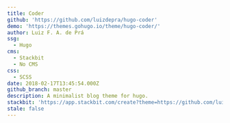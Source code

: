 ```yaml
---
title: Coder
github: 'https://github.com/luizdepra/hugo-coder'
demo: 'https://themes.gohugo.io/theme/hugo-coder/'
author: Luiz F. A. de Prá
ssg:
  - Hugo
cms:
  - Stackbit
  - No CMS
css:
  - SCSS
date: 2018-02-17T13:45:54.000Z
github_branch: master
description: A minimalist blog theme for hugo.
stackbit: 'https://app.stackbit.com/create?theme=https://github.com/luizdepra/hugo-coder'
stale: false
---
```

